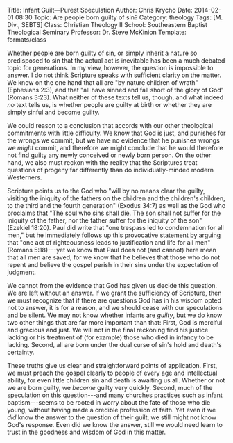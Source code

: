 Title: Infant Guilt—Purest Speculation
Author: Chris Krycho
Date: 2014-02-01 08:30
Topic: Are people born guilty of sin?
Category: theology
Tags: [M. Div., SEBTS]
Class: Christian Theology II
School: Southeastern Baptist Theological Seminary
Professor: Dr. Steve McKinion
Template: formats/class

Whether people are born guilty of sin, or simply inherit a nature so predisposed
to sin that the actual act is inevitable has been a much debated topic for
generations. In my view, however, the question is impossible to answer. I do not
think Scripture speaks with sufficient clarity on the matter. We know on the one
hand that all are "by nature children of wrath" (Ephesians 2:3), and that "all
have sinned and fall short of the glory of God" (Romans 3:23). What neither of
these texts tell us, though, and what indeed *no* text tells us, is whether
people are guilty at birth or whether they are simply sinful and become guilty.

We could reason to a conclusion that accords with our other theological
commitments with little difficulty. We know that God is just, and punishes for
the wrongs we commit, but we have no evidence that he punishes wrongs we *might*
commit, and therefore we might conclude that he would therefore not find guilty
any newly conceived or newly born person. On the other hand, we also must reckon
with the reality that the Scriptures treat questions of progeny far differently
than do individually-minded modern Westerners.

Scripture points us to the God who "will by no means clear the guilty, visiting
the iniquity of the fathers on the children and the children's children, to the
third and the fourth generation" (Exodus 34:7) as well as the God who proclaims
that "The soul who sins shall die. The son shall not suffer for the iniquity of
the father, nor the father suffer for the iniquity of the son" (Ezekiel 18:20).
Paul did write that "one trespass led to condemnation for all men," but he
immediately follows up this provocative statement by arguing that "one act of
righteousness leads to justification and life for all men" (Romans 5:18)---yet
we know that Paul does not (and cannot) here mean that all men are saved, for we
know that he believes that those who do not repent and believe the gospel perish
in their sins under the expectation of judgment.

We cannot from the evidence that God has given us decide this question. We are
left without an answer. If we grant the sufficiency of Scripture, then we must
recognize that if there are questions God has in his wisdom opted not to answer,
it is for a reason, and we should cease with our speculations and be silent. We
may not know whether infants are *guilty*, but we do know two other things that
are far more important than that: First, God is merciful and gracious and just.
We will not in the final reckoning find his justice lacking or his treatment of
(for example) those who died in infancy to be lacking. Second, all are born
under the dual curse of sin's hold and death's certainty.

These truths give us clear and straightforward points of application. First, we
must preach the gospel clearly to people of every age and intellectual ability,
for even little children sin and death is awaiting us all. Whether or not we are
born guilty, we *become* guilty very quickly. Second, much of the speculation on
this question---and many churches practices such as infant baptism---seems to be
rooted in worry about the fate of those who die young, without having made a
credible profession of faith. Yet even if we *did* know the answer to the
question of their guilt, we still might not know God's response. Even did we
know the answer, still we would need learn to trust in the goodness and wisdom
of God in this matter.